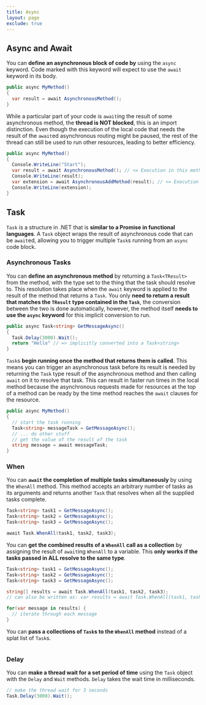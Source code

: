```yaml
---
title: Async
layout: page
exclude: true
---
```


## Async and Await

You can **define an asynchronous block of code by** using the `async` keyword. Code marked with this keyword will expect to use the `await` keyword in its body.
```csharp
public async MyMethod()
{
  var result = await AsynchronousMethod();
}
```

While a particular part of your code is `await`ing the result of some asynchronous method, the **thread is NOT blocked**, this is an import distinction. Even though the execution of the local code that needs the result of the `await`ed asynchronous routing might be paused, the rest of the thread can still be used to run other resources, leading to better efficiency.
```csharp
public async MyMethod()
{
  Console.WriteLine("Start");
  var result = await AsynchronousMethod(); // <= Execution in this method pauses until complete
  Console.WriteLine(result);
  var extension = await AsynchronousAddMethod(result); // <= Execution in this method pauses until complete
  Console.WriteLine(extension);
}
``` 

## Task

`Task` is a structure in .NET that is **similar to a Promise in functional languages**. A `Task` object wraps the result of asynchronous code that can be `await`ed, allowing you to trigger multiple `Task`s running from an `async` code block.

### Asynchronous Tasks

You can **define an asynchronous method** by returning a `Task<TResult>` from the method, with the type set to the thing that the task should resolve to. This resolution takes place when the `await` keyword is applied to the result of the method that returns a `Task`. You only **need to return a result that matches the `TResult` type contained in the `Task`**, the conversion between the two is done automatically, however, the method itself **needs to use the `async` keyword** for this implicit conversion to run.
```csharp
public async Task<string> GetMessageAsync()
{
  Task.Delay(3000).Wait();
  return "Hello" // => implicitly converted into a Task<string>
}
```

`Task`s **begin running once the method that returns them is called**. This means you can trigger an asynchronous task before its result is needed by returning the `Task` type result of the asynchronous method and then calling `await` on it to resolve that task. This can result in faster run times in the local method because the asynchronous requests made for resources at the top of a method can be ready by the time method reaches the `await` clauses for the resource.
```csharp
public async MyMethod()
{
  // start the task running
  Task<string> messageTask = GetMessageAsync();
  // ... do other stuff
  // get the value of the result of the task
  string message = await messageTask;
}
```

### When

You can **`await` the completion of multiple tasks simultaneously** by using the `WhenAll` method. This method accepts an arbitrary number of tasks as its arguments and returns another `Task` that resolves when all the supplied tasks complete.
```csharp
Task<string> task1 = GetMessageAsync();
Task<string> task2 = GetMessageAsync();
Task<string> task3 = GetMessageAsync();

await Task.WhenAll(task1, task2, task3);
```

You can **get the combined results of a `WhenAll` call as a collection** by assigning the result of `await`ing `WhenAll` to a variable. This **only works if the tasks passed in ALL resolve to the same type**.
```csharp
Task<string> task1 = GetMessageAsync();
Task<string> task2 = GetMessageAsync();
Task<string> task3 = GetMessageAsync();

string[] results = await Task.WhenAll(task1, task2, task3);
// can also be written as: var results = await Task.WhenAll(task1, task2, task3);

for(var message in results) {
  // iterate through each message
}
```

You can **pass a collections of `Task`s to the `WhenAll` method** instead of a splat list of `Task`s.
```csharp

```

### Delay

You can **make a thread wait for a set period of time** using the `Task` object with the `Delay` and `Wait` methods. `Delay` takes the wait time in milliseconds.
```csharp
// make the thread wait for 3 seconds
Task.Delay(3000).Wait();
```


<!--stackedit_data:
eyJoaXN0b3J5IjpbLTYzNDA0ODc5NywxMzA3MDYzMzM5LC05OD
czMjM3MTQsMTUxNTI1MjEwMiwtMTkxMzkyMzE2NiwxMzE1NjIw
MjE1LC0xMjEzOTU0ODc0LDU0MTk5Nzc0MywtMjczOTU5NTM3LC
0xNjY4NzY3MTNdfQ==
-->